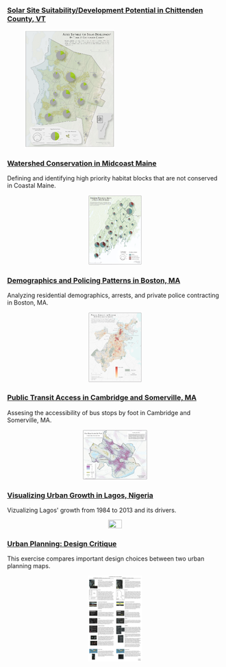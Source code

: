
### [Solar Site Suitability/Development Potential in Chittenden County, VT](vtSolar/vtSolar.md)

<figure>
    <img src="./vtSolar/ChittendenSuitability.jpg"
         alt="Chittenden Solar Suitability"
         height=50%
         width=50%>
</figure>


### [Watershed Conservation in Midcoast Maine](maine/maine.md)
Defining and identifying high priority habitat blocks that are not conserved in Coastal Maine.
<p align="center">
  <img width="25%" height="25%" src="./maine/Regional_ConservedSymbols.jpg"> 
</p>

### [Demographics and Policing Patterns in Boston, MA](bostonPolice/bostonPolice.md)
Analyzing residential demographics, arrests, and private police contracting in Boston, MA.
<p align="center">
  <img width=25% height=25% src="./bostonPolice/HeatMapFinal.jpg"> 
</p>

### [Public Transit Access in Cambridge and Somerville, MA](camberville/camberville.md)
Assesing the accessibility of bus stops by foot in Cambridge and Somerville, MA.
<p align="center">
  <img width=30% height=30% src="./camberville/maps/TransportationAccess.jpg"> 
</p>

### [Visualizing Urban Growth in Lagos, Nigeria](lagos/lagos.md)
Vizualizing Lagos' growth from 1984 to 2013 and its drivers.
<p align="center">
  <img width=25% height=25% src="./lagos/Burt_FinalLayout-01.png"> 
</p>

### [Urban Planning: Design Critique](crit/crit.md)
This exercise compares important design choices between two urban planning maps. 
<p align="center">
  <img width=25% height=25% src="./crit/burt_mapcritique.png"> 
</p>